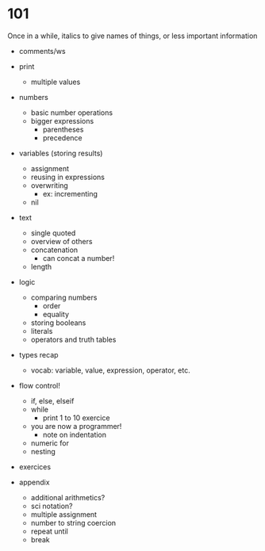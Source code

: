 101
===

Once in a while, italics to give names of things, or less important information

- comments/ws
- print
	- multiple values
- numbers
	- basic number operations
	- bigger expressions
		- parentheses
		- precedence
- variables (storing results)
	- assignment
	- reusing in expressions
	- overwriting
		- ex: incrementing
	- nil
- text
	- single quoted
	- overview of others
	- concatenation
		- can concat a number!
	- length
- logic
	- comparing numbers
		- order
		- equality
	- storing booleans
	- literals
	- operators and truth tables
- types recap
	- vocab: variable, value, expression, operator, etc.
- flow control!
	- if, else, elseif
	- while
		- print 1 to 10 exercice
	- you are now a programmer!
		- note on indentation
	- numeric for
	- nesting

- exercices

- appendix
	- additional arithmetics?
	- sci notation?
	- multiple assignment
	- number to string coercion
	- repeat until
	- break